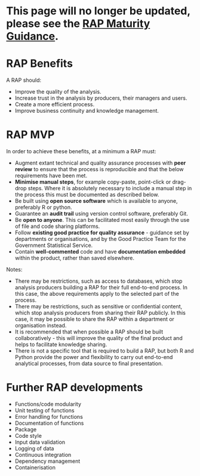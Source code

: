 # This page will no longer be updated, please see the [RAP Maturity Guidance](https://github.com/best-practice-and-impact/rap_mvp_maturity_guidance/blob/master/Reproducible-Analytical-Pipelines-MVP.md).

# RAP Benefits

A RAP should:
- Improve the quality of the analysis.
- Increase trust in the analysis by producers, their managers and users.
- Create a more efficient process.
- Improve business continuity and knowledge management.

# RAP MVP

In order to achieve these benefits, at a minimum a RAP must:
- Augment extant technical and quality assurance processes with **peer review** to ensure that the process is reproducible and that the below requirements have been met.
- **Minimise manual steps**, for example copy-paste, point-click or drag-drop steps. Where it is absolutely necessary to include a manual step in the process this must be documented as described below. 
- Be built using **open source software** which is available to anyone, preferably R or python.
- Guarantee an **audit trail** using version control software, preferably Git.
- Be **open to anyone**. This can be facilitated most easily through the use of file and code sharing platforms.
- Follow **existing good practice for quality assurance** - guidance set by departments or organisations, and by the Good Practice Team for the Government Statistical Service.
- Contain **well-commented** code and have **documentation embedded** within the product, rather than saved elsewhere.


Notes:
- There may be restrictions, such as access to databases, which stop analysis producers building a RAP for their full end-to-end process. In this case, the above requirements apply to the selected part of the process.
- There may be restrictions, such as sensitive or confidential content, which stop analysis producers from sharing their RAP publicly. In this case, it may be possible to share the RAP within a department or organisation instead.
- It is recommended that when possible a RAP should be built collaboratively - this will improve the quality of the final product and helps to facilitate knowledge sharing.
- There is not a specific tool that is required to build a RAP, but both R and Python provide the power and flexibility to carry out end-to-end analytical processes, from data source to final presentation.

# Further RAP developments
- Functions/code modularity
- Unit testing of functions
- Error handling for functions
- Documentation of functions
- Package
- Code style
- Input data validation
- Logging of data
- Continuous integration
- Dependency management
- Containerisation
